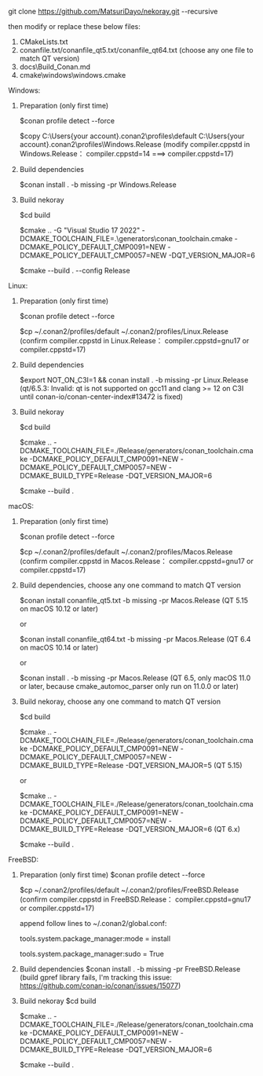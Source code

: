 git clone https://github.com/MatsuriDayo/nekoray.git --recursive

then modify or replace these below files:
1. CMakeLists.txt
2. conanfile.txt/conanfile_qt5.txt/conanfile_qt64.txt (choose any one file to match QT version)
3. docs\Build_Conan.md
4. cmake\windows\windows.cmake

Windows:
1. Preparation (only first time)

   $conan profile detect --force

   $copy C:\Users\{your account}\.conan2\profiles\default C:\Users\{your account}\.conan2\profiles\Windows.Release (modify compiler.cppstd in Windows.Release： compiler.cppstd=14 ===> compiler.cppstd=17)
2. Build dependencies

   $conan install . -b missing -pr Windows.Release
3. Build nekoray

   $cd build

   $cmake .. -G "Visual Studio 17 2022" -DCMAKE_TOOLCHAIN_FILE=.\generators\conan_toolchain.cmake -DCMAKE_POLICY_DEFAULT_CMP0091=NEW -DCMAKE_POLICY_DEFAULT_CMP0057=NEW -DQT_VERSION_MAJOR=6

   $cmake --build . --config Release

Linux:
1. Preparation (only first time)

   $conan profile detect --force

   $cp ~/.conan2/profiles/default ~/.conan2/profiles/Linux.Release (confirm compiler.cppstd in Linux.Release： compiler.cppstd=gnu17 or compiler.cppstd=17)
2. Build dependencies

   $export NOT_ON_C3I=1 && conan install . -b missing -pr Linux.Release (qt/6.5.3: Invalid: qt is not supported on gcc11 and clang >= 12 on C3I until conan-io/conan-center-index#13472 is fixed)
3. Build nekoray

   $cd build

   $cmake .. -DCMAKE_TOOLCHAIN_FILE=./Release/generators/conan_toolchain.cmake -DCMAKE_POLICY_DEFAULT_CMP0091=NEW -DCMAKE_POLICY_DEFAULT_CMP0057=NEW -DCMAKE_BUILD_TYPE=Release -DQT_VERSION_MAJOR=6

   $cmake --build .

macOS:
1. Preparation (only first time)

   $conan profile detect --force

   $cp ~/.conan2/profiles/default ~/.conan2/profiles/Macos.Release (confirm compiler.cppstd in Macos.Release： compiler.cppstd=gnu17 or compiler.cppstd=17)
2. Build dependencies, choose any one command to match QT version

   $conan install conanfile_qt5.txt -b missing -pr Macos.Release (QT 5.15 on macOS 10.12 or later)

   or

   $conan install conanfile_qt64.txt -b missing -pr Macos.Release (QT 6.4 on macOS 10.14 or later)

   or

   $conan install . -b missing -pr Macos.Release (QT 6.5, only macOS 11.0 or later, because cmake_automoc_parser only run on 11.0.0 or later)
3. Build nekoray, choose any one command to match QT version

   $cd build

   $cmake .. -DCMAKE_TOOLCHAIN_FILE=./Release/generators/conan_toolchain.cmake -DCMAKE_POLICY_DEFAULT_CMP0091=NEW -DCMAKE_POLICY_DEFAULT_CMP0057=NEW -DCMAKE_BUILD_TYPE=Release -DQT_VERSION_MAJOR=5 (QT 5.15)

   or

   $cmake .. -DCMAKE_TOOLCHAIN_FILE=./Release/generators/conan_toolchain.cmake -DCMAKE_POLICY_DEFAULT_CMP0091=NEW -DCMAKE_POLICY_DEFAULT_CMP0057=NEW -DCMAKE_BUILD_TYPE=Release -DQT_VERSION_MAJOR=6 (QT 6.x)

   $cmake --build .

FreeBSD:
1. Preparation (only first time)
   $conan profile detect --force
   
   $cp ~/.conan2/profiles/default ~/.conan2/profiles/FreeBSD.Release (confirm compiler.cppstd in FreeBSD.Release： compiler.cppstd=gnu17 or compiler.cppstd=17)

   append follow lines to ~/.conan2/global.conf:
   
     tools.system.package_manager:mode = install

     tools.system.package_manager:sudo = True
2. Build dependencies
   $conan install . -b missing -pr FreeBSD.Release (build gpref library fails, I'm tracking this issue: https://github.com/conan-io/conan/issues/15077)
3. Build nekoray
   $cd build

   $cmake .. -DCMAKE_TOOLCHAIN_FILE=./Release/generators/conan_toolchain.cmake -DCMAKE_POLICY_DEFAULT_CMP0091=NEW -DCMAKE_POLICY_DEFAULT_CMP0057=NEW -DCMAKE_BUILD_TYPE=Release -DQT_VERSION_MAJOR=6

   $cmake --build .
